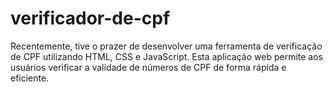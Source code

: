 # verificador-de-cpf
Recentemente, tive o prazer de desenvolver uma ferramenta de verificação de CPF utilizando HTML, CSS e JavaScript. Esta aplicação web permite aos usuários verificar a validade de números de CPF de forma rápida e eficiente.
